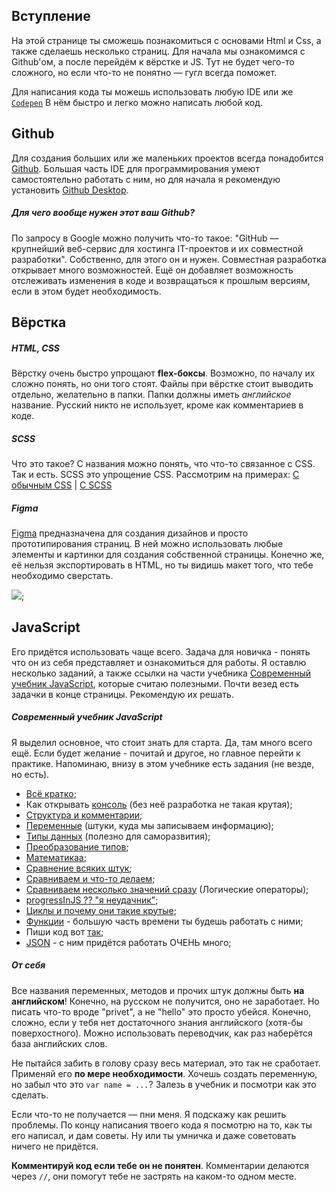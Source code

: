 ## Вступление
На этой странице ты сможешь познакомиться с основами Html и Css, а также сделаешь несколько страниц. Для начала мы ознакомимся с Github'ом, а после перейдём к вёрстке и JS. Тут не будет чего-то сложного, но если что-то не понятно — гугл всегда поможет.

Для написания кода ты можешь использовать любую IDE или же [`Codepen`](https://codepen.io/pen/) В нём быстро и легко можно написать любой код.

## Github
Для создания больших или же маленьких проектов всегда понадобится [Github](https://github.com/). Большая часть IDE для программирования умеют самостоятельно работать с ним, но для начала я рекомендую установить [Github Desktop](https://desktop.github.com/). 

##### Для чего вообще нужен этот ваш Github?
По запросу в Google можно получить что-то такое: "GitHub — крупнейший веб-сервис для хостинга IT-проектов и их совместной разработки". Собственно, для этого он и нужен. Совместная разработка открывает много возможностей. Ещё он добавляет возможность отслеживать изменения в коде и возвращаться к прошлым версиям, если в этом будет необходимость. 

## Вёрстка
##### HTML, CSS
Вёрстку очень быстро упрощают **flex-боксы**. Возможно, по началу их сложно понять, но они того стоят. Файлы при вёрстке стоит выводить отдельно, желательно в папки. Папки должны иметь *английское* название. Русский никто не использует, кроме как комментариев в коде.

##### SCSS
Что это такое? С названия можно понять, что что-то связанное с CSS. Так и есть. SCSS это упрощение CSS. Рассмотрим на примерах:
[С обычным CSS](https://codepen.io/efroostrf/pen/LYyewLM) | [С SCSS](https://codepen.io/efroostrf/pen/XWRVvaq)

##### Figma
[Figma](https://figma.com/) предназначена для создания дизайнов и просто прототипирования страниц. В ней можно использовать любые элементы и картинки для создания собственной страницы. Конечно же, её нельзя экспортировать в HTML, но ты видишь макет того, что тебе необходимо сверстать.

![](https://image.prntscr.com/image/SVzLVdBHQeiZGQzaaIHZJg.png);

## JavaScript
Его придётся использовать чаще всего. Задача для новичка - понять что он из себя представляет и ознакомиться для работы. Я оставлю несколько заданий, а также ссылки на части учебника [Современный учебник JavaScript](https://learn.javascript.ru/), которые считаю полезными. Почти везед есть задачки в конце страницы. Рекомендую их решать.

##### Современный учебник JavaScript
Я выделил основное, что стоит знать для старта. Да, там много всего ещё. Если будет желание - почитай и другое, но главное перейти к практике. Напоминаю, внизу в этом учебнике есть задания (не везде, но есть).
- [Всё кратко](https://learn.javascript.ru/javascript-specials);
- Как открывать [консоль](https://learn.javascript.ru/devtools) (без неё разработка не такая крутая);
- [Структура и комментарии](https://learn.javascript.ru/structure);
- [Переменные](https://learn.javascript.ru/variables) (штуки, куда мы записываем информацию);
- [Типы данных](https://learn.javascript.ru/types) (полезно для саморазвития);
- [Преобразование типов](https://learn.javascript.ru/type-conversions);
- [Математикаа](https://learn.javascript.ru/operators);
- [Сравнение всяких штук](https://learn.javascript.ru/comparison);
- [Сравниваем и что-то делаем](https://learn.javascript.ru/ifelse);
- [Сравниваем несколько значений сразу](https://learn.javascript.ru/logical-operators) (Логические операторы);
- [progressInJS ?? "я неудачник"](https://learn.javascript.ru/nullish-coalescing-operator);
- [Циклы и почему они такие крутые](https://learn.javascript.ru/while-for);
- [Функции](https://learn.javascript.ru/function-basics) - большую часть времени ты будешь работать с ними;
- Пиши код вот [так](https://learn.javascript.ru/coding-style);
- [JSON](https://learn.javascript.ru/json) - с ним придётся работать ОЧЕНЬ много;

##### От себя
Все названия переменных, методов и прочих штук должны быть **на английском**! Конечно, на русском не получится, оно не заработает. Но писать что-то вроде "privet", а не "hello" это просто убейся. Конечно, сложно, если у тебя нет достаточного знания английского (хотя-бы поверхостного). Можно использовать переводчик, как раз наберётся база английских слов.

Не пытайся забить в голову сразу весь материал, это так не сработает. Применяй его **по мере необходимости**. Хочешь создать переменную, но забыл что это `var name = ...`? Залезь в учебник и посмотри как это сделать.

Если что-то не получается — пни меня. Я подскажу как решить проблемы. По концу написания твоего кода я посмотрю на то, как ты его написал, и дам советы. Ну или ты умничка и даже советовать ничего не придётся.

**Комментируй код если тебе он не понятен**. Комментарии делаются через `//`, они помогут тебе не застрять на каком-то одном месте. 

